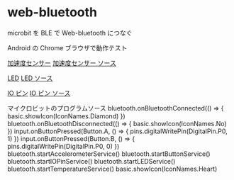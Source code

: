 # web-bluetooth


microbit を BLE で Web-bluetooth につなぐ

Android の Chrome ブラウザで動作テスト

[加速度センサー](./accelerometer)
[加速度センサー ソース](./accelerometer/accelerometer.js)

[LED](./microbit)
[LED ソース](./microbit/microbit.js)

[IO ピン](./iopin)
[IO ピン ソース](./iopin/iopin.js)

マイクロビットのプログラムソース
bluetooth.onBluetoothConnected(() => {
    basic.showIcon(IconNames.Diamond)
})
bluetooth.onBluetoothDisconnected(() => {
    basic.showIcon(IconNames.No)
})
input.onButtonPressed(Button.A, () => {
    pins.digitalWritePin(DigitalPin.P0, 1)
})
input.onButtonPressed(Button.B, () => {
    pins.digitalWritePin(DigitalPin.P0, 0)
})
bluetooth.startAccelerometerService()
bluetooth.startButtonService()
bluetooth.startIOPinService()
bluetooth.startLEDService()
bluetooth.startTemperatureService()
basic.showIcon(IconNames.Heart)
